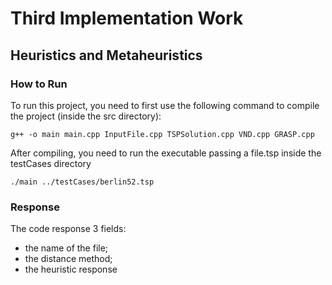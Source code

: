 # Third Implementation Work
## Heuristics and Metaheuristics

### How to Run
To run this project, you need to first use the following command to compile the project (inside the src directory):

``` g++ -o main main.cpp InputFile.cpp TSPSolution.cpp VND.cpp GRASP.cpp ```

After compiling, you need to run the executable passing a file.tsp inside the testCases directory

``` ./main ../testCases/berlin52.tsp ```

### Response
The code response 3 fields: 
- the name of the file;
- the distance method;
- the heuristic response